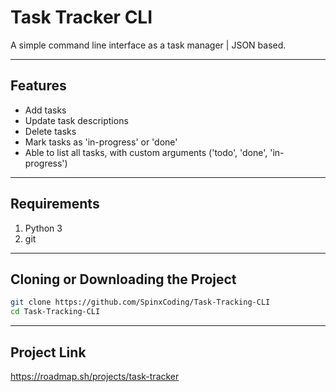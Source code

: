 # Task Tracker CLI
A simple command line interface as a task manager | JSON based.

---

## Features
- Add tasks
- Update task descriptions
- Delete tasks
- Mark tasks as 'in-progress' or 'done'
- Able to list all tasks, with custom arguments ('todo', 'done', 'in-progress')

---

## Requirements
1. Python 3
2. git

---

## Cloning or Downloading the Project

```bash
git clone https://github.com/SpinxCoding/Task-Tracking-CLI
cd Task-Tracking-CLI
```

---

## Project Link
https://roadmap.sh/projects/task-tracker
